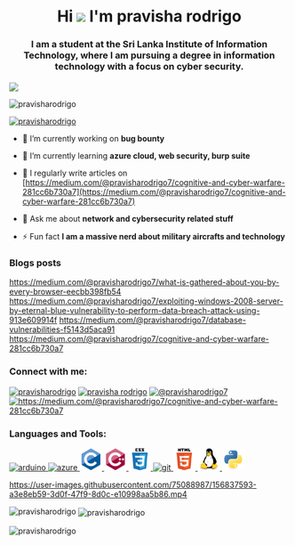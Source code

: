 <h1 align="center">Hi <img src="https://media.giphy.com/media/hvRJCLFzcasrR4ia7z/giphy.gif" width="25px"> I'm pravisha rodrigo</h1>
<h3 align="center">I am a student at the Sri Lanka Institute of Information Technology, where I am pursuing a degree in information technology with a focus on cyber security.</h3>

<img align='center' src="https://user-images.githubusercontent.com/75088987/156892308-36a1c2d4-91d2-40a6-9939-fd37386b6462.gif  " width="230">

<p align="left"> <img src="https://komarev.com/ghpvc/?username=pravisharodrigo&label=Profile%20views&color=0e75b6&style=flat" alt="pravisharodrigo" /> </p>

<p align="left"> <a href="https://twitter.com/pravisharodrigo" target="blank"><img src="https://img.shields.io/twitter/follow/pravisharodrigo?logo=twitter&style=for-the-badge" alt="pravisharodrigo" /></a> </p>

- 🔭 I’m currently working on **bug bounty**

- 🌱 I’m currently learning **azure cloud, web security, burp suite**

- 📝 I regularly write articles on [https://medium.com/@pravisharodrigo7/cognitive-and-cyber-warfare-281cc6b730a7](https://medium.com/@pravisharodrigo7/cognitive-and-cyber-warfare-281cc6b730a7)

- 💬 Ask me about **network and cybersecurity related stuff**

- ⚡ Fun fact **I am a massive nerd about military aircrafts and technology**

### Blogs posts
<!-- BLOG-POST-LIST:START -->
https://medium.com/@pravisharodrigo7/what-is-gathered-about-you-by-every-browser-eecbb398fb54
https://medium.com/@pravisharodrigo7/exploiting-windows-2008-server-by-eternal-blue-vulnerability-to-perform-data-breach-attack-using-913e609914f
https://medium.com/@pravisharodrigo7/database-vulnerabilities-f5143d5aca91
https://medium.com/@pravisharodrigo7/cognitive-and-cyber-warfare-281cc6b730a7
<!-- BLOG-POST-LIST:END -->

<h3 align="left">Connect with me:</h3>
<p align="left">
<a href="https://twitter.com/pravisharodrigo" target="blank"><img align="center" src="https://raw.githubusercontent.com/rahuldkjain/github-profile-readme-generator/master/src/images/icons/Social/twitter.svg" alt="pravisharodrigo" height="30" width="40" /></a>
<a href="https://linkedin.com/in/pravisharodrigo7" target="blank"><img align="center" src="https://raw.githubusercontent.com/rahuldkjain/github-profile-readme-generator/master/src/images/icons/Social/linked-in-alt.svg" alt="pravisha rodrigo" height="30" width="40" /></a>
<a href="	https://medium.com/@pravisharodrigo7" target="blank"><img align="center" src="https://raw.githubusercontent.com/rahuldkjain/github-profile-readme-generator/master/src/images/icons/Social/medium.svg" alt="@pravisharodrigo7" height="30" width="40" /></a>
<a href="/https://medium.com/@pravisharodrigo7/cognitive-and-cyber-warfare-281cc6b730a7" target="blank"><img align="center" src="https://raw.githubusercontent.com/rahuldkjain/github-profile-readme-generator/master/src/images/icons/Social/rss.svg" alt="https://medium.com/@pravisharodrigo7/cognitive-and-cyber-warfare-281cc6b730a7" height="30" width="40" /></a>
</p>

<h3 align="left">Languages and Tools:</h3>
<p align="left"> <a href="https://www.arduino.cc/" target="_blank" rel="noreferrer"> <img src="https://cdn.worldvectorlogo.com/logos/arduino-1.svg" alt="arduino" width="40" height="40"/> </a> <a href="https://azure.microsoft.com/en-in/" target="_blank" rel="noreferrer"> <img src="https://www.vectorlogo.zone/logos/microsoft_azure/microsoft_azure-icon.svg" alt="azure" width="40" height="40"/> </a> <a href="https://www.cprogramming.com/" target="_blank" rel="noreferrer"> <img src="https://raw.githubusercontent.com/devicons/devicon/master/icons/c/c-original.svg" alt="c" width="40" height="40"/> </a> <a href="https://www.w3schools.com/cpp/" target="_blank" rel="noreferrer"> <img src="https://raw.githubusercontent.com/devicons/devicon/master/icons/cplusplus/cplusplus-original.svg" alt="cplusplus" width="40" height="40"/> </a> <a href="https://www.w3schools.com/css/" target="_blank" rel="noreferrer"> <img src="https://raw.githubusercontent.com/devicons/devicon/master/icons/css3/css3-original-wordmark.svg" alt="css3" width="40" height="40"/> </a> <a href="https://git-scm.com/" target="_blank" rel="noreferrer"> <img src="https://www.vectorlogo.zone/logos/git-scm/git-scm-icon.svg" alt="git" width="40" height="40"/> </a> <a href="https://www.w3.org/html/" target="_blank" rel="noreferrer"> <img src="https://raw.githubusercontent.com/devicons/devicon/master/icons/html5/html5-original-wordmark.svg" alt="html5" width="40" height="40"/> </a> <a href="https://www.linux.org/" target="_blank" rel="noreferrer"> <img src="https://raw.githubusercontent.com/devicons/devicon/master/icons/linux/linux-original.svg" alt="linux" width="40" height="40"/> </a> <a href="https://www.python.org" target="_blank" rel="noreferrer"> <img src="https://raw.githubusercontent.com/devicons/devicon/master/icons/python/python-original.svg" alt="python" width="40" height="40"/> </a> </p>

https://user-images.githubusercontent.com/75088987/156837593-a3e8eb59-3d0f-47f9-8d0c-e10998aa5b86.mp4  

<p><img align="left" src="https://github-readme-stats.vercel.app/api/top-langs?username=pravisharodrigo&show_icons=true&locale=en&layout=compact" alt="pravisharodrigo" /></p>

<p>&nbsp;<img align="center" src="https://github-readme-stats.vercel.app/api?username=pravisharodrigo&show_icons=true&locale=en" alt="pravisharodrigo" /></p>

<p><img align="center" src="https://github-readme-streak-stats.herokuapp.com/?user=pravisharodrigo&" alt="pravisharodrigo" /></p>
